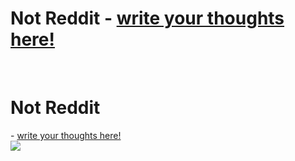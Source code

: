 # Not Reddit - [write your thoughts here!](http://notreddit.live)
<p align="center">
  <b></b>
  <br> <strong><h1>Not Reddit</h1></strong> - <a href="http://notreddit.live">write your thoughts here!</a><br>
  <img src="http://notreddit.live/static/images/favicon.png">
</p>
